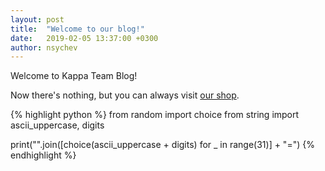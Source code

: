 ```yaml
---
layout: post
title:  "Welcome to our blog!"
date:   2019-02-05 13:37:00 +0300
author: nsychev
---
```

Welcome to Kappa Team Blog!

Now there's nothing, but you can always visit [our shop][shop].

{% highlight python %}
from random import choice
from string import ascii_uppercase, digits

print("".join([choice(ascii_uppercase + digits) for _ in range(31)] + "=")
{% endhighlight %}

[shop]: https://kappactf.ru/shop/

